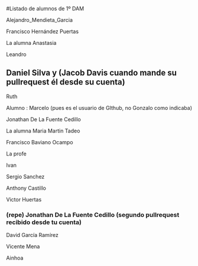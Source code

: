 #Listado de alumnos de 1º DAM

Alejandro_Mendieta_Garcia

Francisco Hernández Puertas

La alumna Anastasia

Leandro

## Daniel Silva y (Jacob Davis cuando mande su pullrequest él desde su cuenta)

Ruth

Alumno : Marcelo (pues es el usuario de GIthub, no Gonzalo como indicaba) 

Jonathan De La Fuente Cedillo

La alumna Maria Martin Tadeo

Francisco Baviano Ocampo

La profe 

Ivan 

Sergio Sanchez

Anthony Castillo

Victor Huertas

### (repe) Jonathan De La Fuente Cedillo (segundo pullrequest recibido desde tu cuenta)

David García Ramírez

Vicente Mena

Ainhoa
